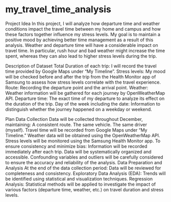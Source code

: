 # my_travel_time_analysis
Project Idea
In this project, I will analyze how departure time and weather conditions impact the travel time between my home and campus and how these factors together influence my stress levels. My goal is to maintain a positive mood by achieving better time management as a result of this analysis. Weather and departure time will have a considerable impact on travel time. In particular, rush hour and bad weather might increase the time spent, whereas they can also lead to higher stress levels during the trip.

Description of Dataset
Total Duration of each trip: I will record the travel time provided by Google Maps under “My Timeline”.
Stress levels: My mood will be checked before and after the trip from the Health Monitor app of Samsung to assess how stress levels correlate with the travel experience.
Route: Recording the departure point and the arrival point.
Weather: Weather information will be gathered for each journey by OpenWeatherMap API.
Departure time: The exact time of my departure to analyze its effect on the duration of the trip.
Day of the week including the date: Information to distinguish whether the journey happened on a weekday or weekend.

	
Plan
Data Collection
Data will be collected throughout December, maintaining:
A consistent route.
The same vehicle.
The same driver (myself).
Travel time will be recorded from Google Maps under “My Timeline.”
Weather data will be obtained using the OpenWeatherMap API.
Stress levels will be monitored using the Samsung Health Monitor app.
To ensure consistency and minimize bias:
Information will be recorded immediately after each trip.
Data will be systematically organized and accessible.
Confounding variables and outliers will be carefully considered to ensure the accuracy and reliability of the analysis.
Data Preparation and Analysis
At the end of the data collection period:
Data will be reviewed for completeness and consistency.
Exploratory Data Analysis (EDA):
Trends will be identified using statistical and visualization techniques.
Regression Analysis:
Statistical methods will be applied to investigate the impact of various factors (departure time, weather, etc.) on travel duration and stress levels.

